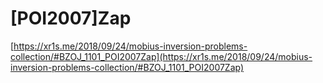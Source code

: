 # [POI2007]Zap

[https://xr1s.me/2018/09/24/mobius-inversion-problems-collection/#BZOJ_1101_POI2007Zap](https://xr1s.me/2018/09/24/mobius-inversion-problems-collection/#BZOJ_1101_POI2007Zap)
